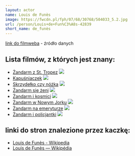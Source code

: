 ```yaml
---
layout: actor
name: Louis de Funès
image: https://fwcdn.pl/fph/07/68/30768/504033_5.2.jpg
url: /person/Louis+de+Fun%C3%A8s-42839
short_name: de_funès
---
```

[link do filmweba](https://www.filmweb.pl/person/Louis+de+Fun%C3%A8s-42839) - źródło danych

## Lista filmów, z których jest znany:
- [Żandarm z St. Tropez](https://www.filmweb.pl/film/%C5%BBandarm+z+St.+Tropez-1964-30768)
![](https://fwcdn.pl/fpo/07/68/30768/7396091_1.7.webp)
- [Kapuśniaczek](https://www.filmweb.pl/film/Kapu%C5%9Bniaczek-1981-30792)
![](https://fwcdn.pl/fpo/07/92/30792/6958605_2.7.webp)
- [Skrzydełko czy nóżka](https://www.filmweb.pl/film/Skrzyde%C5%82ko+czy+n%C3%B3%C5%BCka-1976-30788)
![](https://fwcdn.pl/fpo/07/88/30788/8029186_1.7.webp)
- [Żandarm się żeni](https://www.filmweb.pl/film/%C5%BBandarm+si%C4%99+%C5%BCeni-1968-30781)
![](https://fwcdn.pl/fpo/07/81/30781/7396093_1.7.webp)
- [Żandarm i kosmici](https://www.filmweb.pl/film/%C5%BBandarm+i+kosmici-1979-30790)
![](https://fwcdn.pl/fpo/07/90/30790/7395532_1.7.webp)
- [Żandarm w Nowym Jorku](https://www.filmweb.pl/film/%C5%BBandarm+w+Nowym+Jorku-1965-30775)
![](https://fwcdn.pl/fpo/07/75/30775/6960215_1.7.webp)
- [Żandarm na emeryturze](https://www.filmweb.pl/film/%C5%BBandarm+na+emeryturze-1970-30785)
![](https://fwcdn.pl/fpo/07/85/30785/7396069_1.7.webp)
- [Żandarm i policjantki](https://www.filmweb.pl/film/%C5%BBandarm+i+policjantki-1982-30793)
![](https://fwcdn.pl/fpo/07/93/30793/7396072_1.7.webp)


## linki do stron znalezione przez kaczkę:
- [Louis de Funès - Wikipedia](https://en.wikipedia.org/wiki/Louis_de_Funès)
- [Louis de Funès — Wikipédia](https://fr.wikipedia.org/wiki/Louis_de_Funès)
